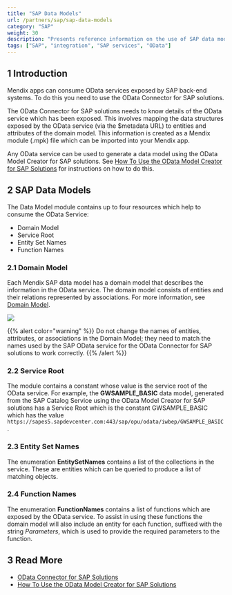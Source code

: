 ```yaml
---
title: "SAP Data Models"
url: /partners/sap/sap-data-models
category: "SAP"
weight: 30
description: "Presents reference information on the use of SAP data models."
tags: ["SAP", "integration", "SAP services", "OData"]
---
```


## 1 Introduction

Mendix apps can consume OData services exposed by SAP back-end systems. To do this you need to use the OData Connector for SAP solutions.

The OData Connector for SAP solutions needs to know details of the OData service which has been exposed. This involves mapping the data structures exposed by the OData service (via the $metadata URL) to entities and attributes of the domain model. This information is created as a Mendix module (.mpk) file which can be imported into your Mendix app.

Any OData service can be used to generate a data model using the OData Model Creator for SAP solutions. See [How To Use the OData Model Creator for SAP Solutions](use-sap-odata-model-creator) for instructions on how to do this.

## 2 SAP Data Models

The Data Model module contains up to four resources which help to consume the OData Service:

* Domain Model
* Service Root
* Entity Set Names
* Function Names

### 2.1 Domain Model

Each Mendix SAP data model has a domain model that describes the information in the OData service. The domain model consists of entities and their relations represented by associations. For more information, see [Domain Model](/refguide/domain-model).

![](/attachments/partners/sap/sap-data-models/sap-service-example.png)

{{% alert color="warning" %}}
Do not change the names of entities, attributes, or associations in the Domain Model; they need to match the names used by the SAP OData service for the OData Connector for SAP solutions to work correctly.
{{% /alert %}}

### 2.2 Service Root

The module contains a constant whose value is the service root of the OData service. For example, the **GWSAMPLE_BASIC** data model, generated from the SAP Catalog Service using the OData Model Creator for SAP solutions has a Service Root which is the constant GWSAMPLE_BASIC which has the value `https://sapes5.sapdevcenter.com:443/sap/opu/odata/iwbep/GWSAMPLE_BASIC`.

### 2.3 Entity Set Names

The enumeration **EntitySetNames** contains a list of the collections in the service. These are entities which can be queried to produce a list of matching objects.

### 2.4 Function Names

The enumeration **FunctionNames** contains a list of functions which are exposed by the OData service. To assist in using these functions the domain model will also include an entity for each function, suffixed with the string *Parameters*, which is used to provide the required parameters to the function.

## 3 Read More

* [OData Connector for SAP Solutions](sap-odata-connector)
* [How To Use the OData Model Creator for SAP Solutions](use-sap-odata-model-creator)
